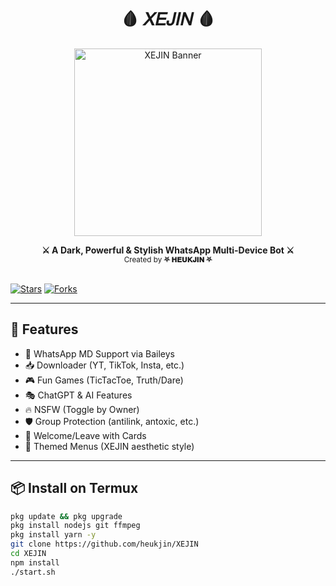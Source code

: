 <h1 align="center">🩸 𝑋𝐸𝐽𝐼𝑁 🩸</h1>
<p align="center">
  <img src="https://files.catbox.moe/9laft3.jpg" alt="XEJIN Banner" width="300"/>
</p>

<p align="center">
  <b>⚔️ A Dark, Powerful & Stylish WhatsApp Multi-Device Bot ⚔️</b><br>
  <sub>Created by <strong>⛧ 𝐇𝐄𝐔𝐊𝐉𝐈𝐍 ⛧</strong></sub><br><br>

  <a href="https://github.com/heukjin/XEJIN/stargazers"><img src="https://img.shields.io/github/stars/heukjin/XEJIN?style=flat-square&color=red" alt="Stars"/></a>
  <a href="https://github.com/heukjin/XEJIN/fork"><img src="https://img.shields.io/github/forks/heukjin/XEJIN?style=flat-square&color=purple" alt="Forks"/></a>
</p>

---

## 🔮 Features

- 💬 WhatsApp MD Support via Baileys
- 📥 Downloader (YT, TikTok, Insta, etc.)
- 🎮 Fun Games (TicTacToe, Truth/Dare)
- 🎭 ChatGPT & AI Features
- 🔥 NSFW (Toggle by Owner)
- 🛡 Group Protection (antilink, antoxic, etc.)
- 🧸 Welcome/Leave with Cards
- 🍓 Themed Menus (XEJIN aesthetic style)

---

## 📦 Install on Termux

```bash
pkg update && pkg upgrade
pkg install nodejs git ffmpeg
pkg install yarn -y
git clone https://github.com/heukjin/XEJIN
cd XEJIN
npm install
./start.sh
